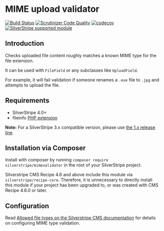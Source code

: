 # MIME upload validator

[![Build Status](https://api.travis-ci.com/silverstripe/silverstripe-mimevalidator.svg?branch=2)](https://travis-ci.com/silverstripe/silverstripe-mimevalidator)
[![Scrutinizer Code Quality](https://scrutinizer-ci.com/g/silverstripe/silverstripe-mimevalidator/badges/quality-score.png?b=master)](https://scrutinizer-ci.com/g/silverstripe/silverstripe-mimevalidator/?branch=master)
[![codecov](https://codecov.io/gh/silverstripe/silverstripe-mimevalidator/branch/master/graph/badge.svg)](https://codecov.io/gh/silverstripe/silverstripe-mimevalidator)
[![SilverStripe supported module](https://img.shields.io/badge/silverstripe-supported-0071C4.svg)](https://www.silverstripe.org/software/addons/silverstripe-commercially-supported-module-list/)

## Introduction

Checks uploaded file content roughly matches a known MIME type for the file extension.

It can be used with `FileField` or any subclasses like `UploadField`.

For example, it will fail validation if someone renames a `.exe` file to `.jpg`
and attempts to upload the file.

## Requirements

 * SilverStripe 4.0+
 * fileinfo [PHP extension](http://php.net/manual/en/intro.fileinfo.php)

**Note:** For a SilverStripe 3.x compatible version, please use [the 1.x release line](https://github.com/silverstripe/silverstripe-mimevalidator/tree/1.0).

## Installation via Composer

Install with composer by running `composer require silverstripe/mimevalidator` in the root of your SilverStripe project.

Silverstripe CMS Recipe 4.6 and above include this module via `silverstripe/recipe-core`.
Therefore, it is unnecessary to directly install this module if your project has been upgraded to,
or was created with CMS Recipe 4.6.0 or later.

## Configuration

Read [Allowed file types on the Silverstripe CMS documentation](https://docs.silverstripe.org/en/4/developer_guides/files/allowed_file_types/) for details on configuring MIME type validation.
